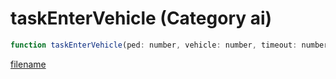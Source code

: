 # taskEnterVehicle (Category ai)

```js
function taskEnterVehicle(ped: number, vehicle: number, timeout: number, seat: number, speed: number, flag: number, p6: number): void
```

[filename](taskEnterVehicle_m.md ':include')